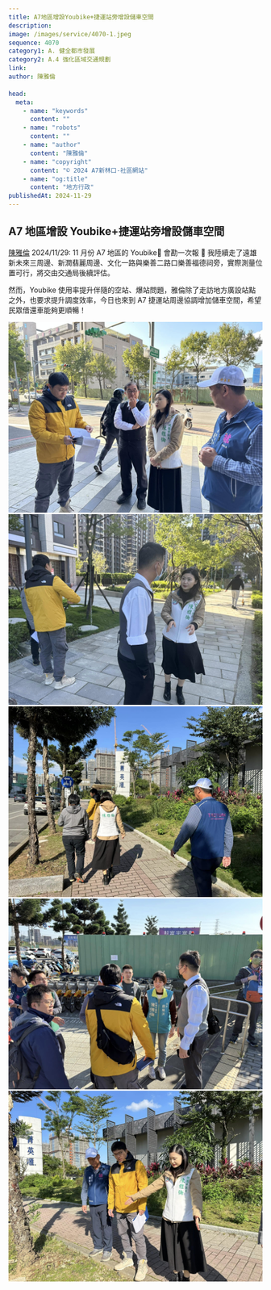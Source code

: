 ```yaml
---
title: A7地區增設Youbike+捷運站旁增設儲車空間
description:
image: /images/service/4070-1.jpeg
sequence: 4070
category1: A. 健全都市發展
category2: A.4 強化區域交通規劃
link:
author: 陳雅倫

head:
  meta:
    - name: "keywords"
      content: ""
    - name: "robots"
      content: ""
    - name: "author"
      content: "陳雅倫"
    - name: "copyright"
      content: "© 2024 A7新林口-社區網站"
    - name: "og:title"
      content: "地方行政"
publishedAt: 2024-11-29
---
```


## A7 地區增設 Youbike+捷運站旁增設儲車空間

<a href="https://www.facebook.com/share/p/18CxhyDsYN/">陳雅倫</a> 2024/11/29:
11 月份 A7 地區的 Youbike🚴 會勘一次報 📣 我陸續走了遠雄新未來三周邊、新潤翡麗周邊、文化一路與樂善二路口樂善福德祠旁，實際測量位置可行，將交由交通局後續評估。

然而，Youbike 使用率提升伴隨的空站、爆站問題，雅倫除了走訪地方廣設站點之外，也要求提升調度效率，今日也來到 A7 捷運站周邊協調增加儲車空間，希望民眾借還車能夠更順暢！

![s40470-1.jpeg](/images/service/s4070-1.jpeg)
![s40470-2.jpeg](/images/service/s4070-2.jpeg)
![s40470-3.jpeg](/images/service/s4070-3.jpeg)
![s40470-4.jpeg](/images/service/s4070-4.jpeg)
![s40470-5.jpeg](/images/service/s4070-5.jpeg)
